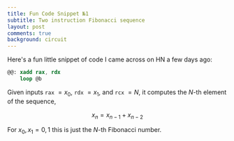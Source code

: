 ```yaml
---
title: Fun Code Snippet №1
subtitle: Two instruction Fibonacci sequence
layout: post
comments: true
background: circuit
---
```


Here's a fun little snippet of code I came across on HN a few days ago:

```nasm
@@: xadd rax, rdx
    loop @b
```

Given inputs `rax` $= x_0$, `rdx` $= x_1$, and `rcx` $= N$, it computes 
the $N$-th element of the sequence,

$$x_{n} = x_{n-1} + x_{n-2}$$

For $x_0,x_1 = 0,1$ this is just the $N$-th Fibonacci number.
